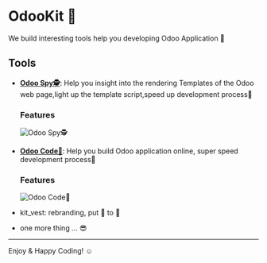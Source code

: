 # OdooKit 🔨

      
 We build interesting tools help you developing Odoo Application 🚀


## Tools
-  [**Odoo Spy🕵️**](https://apps.odoo.com/apps/modules/17.0/kit_spy/): Help you insight into the rendering Templates of the Odoo web page,light up the template script,speed up development process🚀 
    ### Features 
    
    ![Odoo Spy🕵️](https://github.com/ixkit/odookit/blob/main/assets/spy.gif)
    
-  [**Odoo Code🔨**](https://apps.odoo.com/apps/modules/17.0/kit_code/): Help you build Odoo application online, super speed development process🚀
    ### Features 
    
    ![Odoo Code🔨](https://github.com/ixkit/odookit/blob/main/assets/code.gif)
    

- kit_vest: rebranding, put 🎽 to 🏃

- one more thing ... 😎 

---


Enjoy & Happy Coding!  ☺︎
